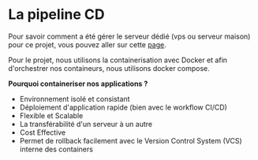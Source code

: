 # La pipeline CD

Pour savoir comment a été gérer le serveur dédié (vps ou serveur maison) pour ce projet, vous pouvez aller sur cette [page](./deploy.md).

Pour le projet, nous utilisons la containerisation avec Docker et afin d'orchestrer nos containeurs, nous utilisons docker compose.

**Pourquoi containeriser nos applications ?**

- Environnement isolé et consistant
- Déploiement d'application rapide (bien avec le workflow CI/CD)
- Flexible et Scalable
- La transférabilité d'un serveur à un autre
- Cost Effective
- Permet de rollback facilement avec le Version Control System (VCS) interne des containers
